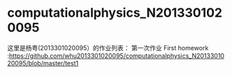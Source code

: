 # computationalphysics_N2013301020095
这里是杨粤(2013301020095）的作业列表：
第一次作业
First homework :https://github.com/whu2013301020095/computationalphysics_N2013301020095/blob/master/test1
